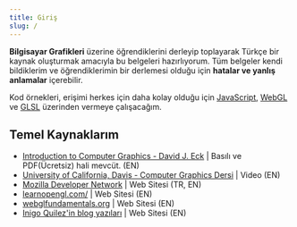 ```yaml
---
title: Giriş
slug: /
---
```


**Bilgisayar Grafikleri** üzerine öğrendiklerini derleyip toplayarak Türkçe bir kaynak oluşturmak amacıyla bu belgeleri hazırlıyorum. Tüm belgeler kendi bildiklerim ve öğrendiklerimin bir derlemesi olduğu için **hatalar ve yanlış anlamalar** içerebilir.

Kod örnekleri, erişimi herkes için daha kolay olduğu için [JavaScript](https://developer.mozilla.org/en-US/docs/Learn/JavaScript), [WebGL](https://developer.mozilla.org/en-US/docs/Web/API/WebGL_API) ve [GLSL](https://www.khronos.org/opengl/wiki/Core_Language_(GLSL)) üzerinden vermeye çalışacağım.

## Temel Kaynaklarım

* [Introduction to Computer Graphics - David J. Eck](http://math.hws.edu/graphicsbook/) | Basılı ve PDF(Ücretsiz) hali mevcüt. (EN)
*  [University of California, Davis - Computer Graphics Dersi](https://www.youtube.com/playlist?list=PL_w_qWAQZtAZhtzPI5pkAtcUVgmzdAP8g) | Video (EN)
* [Mozilla Developer Network](https://developer.mozilla.org) | Web Sitesi (TR, EN)
* [learnopengl.com/](https://learnopengl.com/) | Web Sitesi (EN)
* [webglfundamentals.org](https://webglfundamentals.org/) | Web Sitesi (EN)
* [Inigo Quilez'in blog yazıları](http://www.iquilezles.org/www/index.htm) | Web Sitesi (EN)

